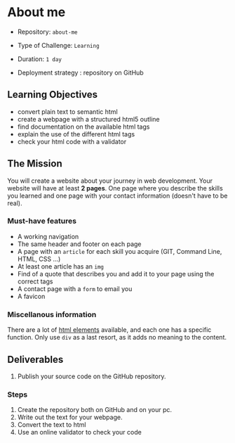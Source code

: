 # About me

- Repository: `about-me`  
 
- Type of Challenge: `Learning`  
  
- Duration: `1 day`  
  
- Deployment strategy : repository on GitHub


## Learning Objectives

- convert plain text to semantic html
- create a webpage with a structured html5 outline
- find documentation on the available html tags
- explain the use of the different html tags
- check your html code with a validator

## The Mission

You will create a website about your journey in web development. Your website will have at least **2 pages**.
One page where you describe the skills you learned and one page with your contact information (doesn't have to be real).

### Must-have features

- A working navigation
- The same header and footer on each page
- A page with an ``article`` for each skill you acquire (GIT, Command Line, HTML, CSS ...)
- At least one article has an ``img``
- Find of a quote that describes you and add it to your page using the correct tags
- A contact page with a ``form`` to email you
- A favicon 	

### Miscellanous information

There are a lot of [html elements](https://developer.mozilla.org/en-US/docs/Web/HTML/Element) available, and each one has a specific function. Only use ``div`` as a last resort, as it adds no meaning to the content.

## Deliverables
1. Publish your source code on the GitHub repository.

### Steps
1. Create the repository both on GitHub and on your pc.
3. Write out the text for your webpage.
4. Convert the text to html
5. Use an online validator to check your code



